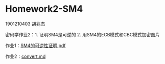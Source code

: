 # Homework2-SM4

1901210403 胡兆杰

密码学作业2：1. 证明SM4是可逆的    2. 用SM4的ECB模式和CBC模式加密图片

作业1：[SM4的可逆性证明.pdf]([https://github.com/hjzin/Homework2-SM4/blob/master/SM4%E7%9A%84%E5%8F%AF%E9%80%86%E6%80%A7%E8%AF%81%E6%98%8E.pdf](https://github.com/hjzin/Homework2-SM4/blob/master/SM4的可逆性证明.pdf))

作业2：[convert.md](https://github.com/hjzin/Homework2-SM4/blob/master/convert.md)
